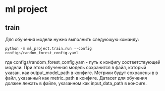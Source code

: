 # ml project

## train
Для обучения модели нужно выполнить следующую команду:
```shell
python -m ml_project.train.run --config configs/random_forest_config.yaml
```
где configs/random_forest_config.yam - путь к конфигу соответствующей модели. 
При этом обученная модель сохранится в файл, который указан, как output_model_path в конфиге.
Метрики будут сохранены в в файл, указанный как metric_path в конфиге.
Датасет для обучения должен лежать в файле, указанном как input_data_path в конфиге.


